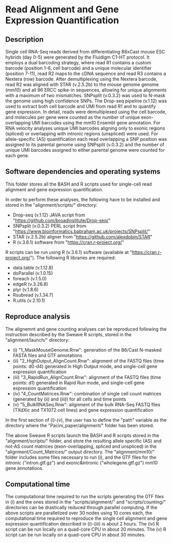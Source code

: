 # Read Alignment and Gene Expression Quantification

## Description
Single cell RNA-Seq reads derived from differentiating B6xCast mouse ESC hybrids (day 0-5) were generated by the Fluidigm C1-HT protocol. It employs a dual barcoding strategy, where read R1 contains a custom barcode (position 1-6, cell barcode) and a unique molecular identifier (position 7-11), read R2 maps to the cDNA sequence and read R3 contains a Nextera (row) barcode. After demultiplexing using the Nextera barcode, read R2 was aligned with STAR (v.2.5.2b) to the mouse genome genome (mm10) and all 96 ERCC spike-in sequences, allowing for unique alignments with a maximum of two mismatches. SNPsplit (v.0.3.2) was used to N-mask the genome using high confidence SNPs. The Drop-seq pipeline (v.1.12) was used to extract both cell barcode and UMI from read R1 and to quantify gene expression. In detail, reads were demultiplexed using the cell barcode, and molecules per gene were counted as the number of unique exon-overlapping UMI barcodes using the mm10 Ensembl gene annotation.  For RNA velocity analyses unique UMI barcodes aligning only to exonic regions (spliced) or overlapping with intronic regions (unspliced) were used. For allele-specific (AS) quantification each read overlapping a SNP position was assigned to its parental genome using SNPsplit (v.0.3.2) and the number of unique UMI barcodes assigned to either parental genome were counted for each gene.

## Software dependencies and operating systems
This folder stores all the BASH and R scripts used for single-cell read alignment and gene expression quantification. 

In order to perform these analyses, the following have to be installed and stored in the "alignment/scripts/" directory:
- Drop-seq (v.1.12) JAVA script from "https://github.com/broadinstitute/Drop-seq/"
- SNPsplit (v.0.3.2) PERL script from "https://www.bioinformatics.babraham.ac.uk/projects/SNPsplit/"
- STAR (v.2.5.2b) aligner from "https://github.com/alexdobin/STAR"
- R (v.3.6.1) software from "https://cran.r-project.org/"

R scripts can be run using R (v.3.6.1) software (available at "https://cran.r-project.org/"). The following R libraries are required:
- data.table (v.1.12.8)
- doParallel (v.1.0.15)
- foreach (v.1.5.0)
- edgeR (v.3.26.8)
- plyr (v.1.8.6)
- Rsubread (v.1.34.7)
- R.utils (v.2.10.1)

## Reproduce analysis
The alignemnt and gene counting analyses can be reproduced following the instruction described by the Sweave R scripts, stored in the "alignment/launch/" directory:
- (i)   "1_MaskMouseGenome.Rnw": generation of the B6/Cast N-masked FASTA files and GTF annotations
- (ii)  "2_HighOutput_AlignCount.Rnw": alignment of the FASTQ files (time points: d0-d4) generated in High Output mode, and single-cell gene expression quantification 
- (iii) "3_RapidRun_AlignCount.Rnw": alignment of the FASTQ files (time points: d1) generated in Rapid Run mode, and single-cell gene expression quantification 
- (iv)  "4_CountMatrices.Rnw": combination of single cell count matrices (generated by (ii) and (iii)) for all cells and time points
- (v) "5_BulkRNASeq.Rnw": alignment of the bulk RNA-Seq FASTQ files (TXdXic and TX1072 cell lines) and gene expression quantification

In the first section of (i)-(v), the user has to define the "path" variable as the directory where the "Pacini_paper/alignment/" folder has been stored.

The above Sweave R scripts launch the BASH and R scripts stored in the "alignment/scripts/" folder, and store the resulting allele specific (AS) and not-AS count matrices (exon-overlapping, spliced and unspliced) in the "alignment/Count_Matrices/" output directory. The "alignment/mm10/" folder includes some files necessary to run (i), and the GTF files for the intronic ("intron.gtf.gz") and exonic&intronic ("wholegene.gtf.gz") mm10 gene annotations.

## Computational time
The computational time required to run the scripts generating the GTF files in (i) and the ones stored in the "scripts/alignment/" and "scripts/counting/" directories can be drastically reduced through parallel computing. If the above scripts are parallelized over 30 nodes using 10 cores each, the computational time required to reproduce the single cell alignment and gene expression quantification described in (i)-(iii) is about 2 hours. The (iv) R script can be run locally on a quad-core CPU in about 20 minutes. The (v) R script can be run locally on a quad-core CPU in about 30 minutes.
